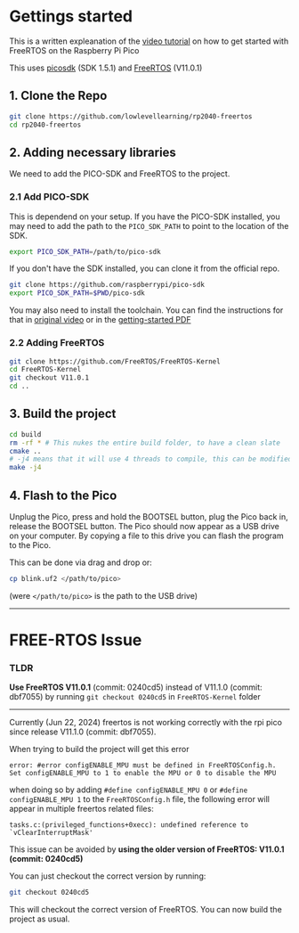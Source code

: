 
# Gettings started
This is a written expleanation of the [video tutorial](https://www.youtube.com/watch?v=5pUY7xVE2gU) on how to get started with FreeRTOS on the Raspberry Pi Pico

This uses [picosdk](https://github.com/raspberrypi/pico-sdk/tree/6a7db34ff63345a7badec79ebea3aaef1712f374) (SDK 1.5.1) and [FreeRTOS](https://github.com/FreeRTOS/FreeRTOS-Kernel/tree/V11.0.1) (V11.0.1)
## 1. Clone the Repo
```bash
git clone https://github.com/lowlevellearning/rp2040-freertos
cd rp2040-freertos
```

## 2. Adding necessary libraries
We need to add the PICO-SDK and FreeRTOS to the project.

### 2.1 Add PICO-SDK
This is dependend on your setup. If you have the PICO-SDK installed, you may need to add the path to the `PICO_SDK_PATH` to point to the location of the SDK.

```bash
export PICO_SDK_PATH=/path/to/pico-sdk
```

If you don't have the SDK installed, you can clone it from the official repo.
```bash
git clone https://github.com/raspberrypi/pico-sdk
export PICO_SDK_PATH=$PWD/pico-sdk
```

You may also need to install the toolchain. You can find the instructions for that in [original video](https://www.youtube.com/watch?v=JhajoAyP8e4) or in the [getting-started PDF](https://datasheets.raspberrypi.com/pico/getting-started-with-pico.pdf)


### 2.2 Adding FreeRTOS
```bash
git clone https://github.com/FreeRTOS/FreeRTOS-Kernel
cd FreeRTOS-Kernel
git checkout V11.0.1
cd ..
```

## 3. Build the project
```bash
cd build
rm -rf * # This nukes the entire build folder, to have a clean slate
cmake ..
# -j4 means that it will use 4 threads to compile, this can be modified to your liking
make -j4 
```

## 4. Flash to the Pico
Unplug the Pico, press and hold the BOOTSEL button, plug the Pico back in, release the BOOTSEL button. The Pico should now appear as a USB drive on your computer. By copying a file to this drive you can flash the program to the Pico.

This can be done via drag and drop or:
```bash
cp blink.uf2 </path/to/pico>
```
(were `</path/to/pico>` is the path to the USB drive)

----
# FREE-RTOS Issue

### TLDR
**Use FreeRTOS V11.0.1** (commit: 0240cd5) instead of V11.1.0 (commit: dbf7055) by running `git checkout 0240cd5` in `FreeRTOS-Kernel` folder

----

Currently (Jun 22, 2024) freertos is not working correctly with the rpi pico since release V11.1.0 (commit: dbf7055).

When trying to build the project will get this error
```
error: #error configENABLE_MPU must be defined in FreeRTOSConfig.h. Set configENABLE_MPU to 1 to enable the MPU or 0 to disable the MPU
```

when doing so by adding `#define configENABLE_MPU 0` or `#define configENABLE_MPU 1` to the `FreeRTOSConfig.h` file, the following error will appear in multiple freertos related files:
```
tasks.c:(privileged_functions+0xecc): undefined reference to `vClearInterruptMask'
```

This issue can be avoided by **using the older version of FreeRTOS: V11.0.1 (commit: 0240cd5)**

You can just checkout the correct version by running:
```bash
git checkout 0240cd5
```

This will checkout the correct version of FreeRTOS. You can now build the project as usual.
